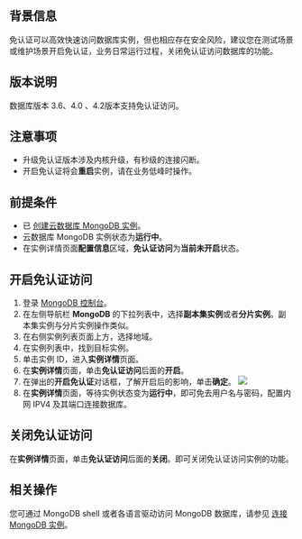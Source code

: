 ## 背景信息
免认证可以高效快速访问数据库实例，但也相应存在安全风险，建议您在测试场景或维护场景开启免认证，业务日常运行过程，关闭免认证访问数据库的功能。

## 版本说明
数据库版本 3.6、4.0 、4.2版本支持免认证访问。

## 注意事项
- 升级免认证版本涉及内核升级，有秒级的连接闪断。
- 开启免认证将会**重启**实例，请在业务低峰时操作。

## 前提条件
- 已 [创建云数据库 MongoDB 实例](https://cloud.tencent.com/document/product/240/3551)。
- 云数据库 MongoDB 实例状态为**运行中**。
- 在实例详情页面**配置信息**区域，**免认证访问**为**当前未开启**状态。

## 开启免认证访问
1. 登录 [MongoDB 控制台](https://console.cloud.tencent.com/mongodb)。
2. 在左侧导航栏 **MongoDB** 的下拉列表中，选择**副本集实例**或者**分片实例**。副本集实例与分片实例操作类似。
3. 在右侧实例列表页面上方，选择地域。
4. 在实例列表中，找到目标实例。
5. 单击实例 ID，进入**实例详情**页面。
6. 在**实例详情**页面，单击**免认证访问**后面的**开启**。
7. 在弹出的**开启免认证**对话框，了解开启后的影响，单击**确定**。
![](https://main.qcloudimg.com/raw/891dceb15dec41bcc0779ad34e33c967.png)
8. 在**实例详情**页面，等待实例状态变为**运行中**，即可免去用户名与密码，配置内网 IPV4 及其端口连接数据库。

## 关闭免认证访问
在**实例详情**页面，单击**免认证访问**后面的**关闭**。即可关闭免认证访问实例的功能。

## 相关操作
您可通过 MongoDB shell 或者各语言驱动访问 MongoDB 数据库，请参见 [连接 MongoDB 实例](https://cloud.tencent.com/document/product/240/7092)。

